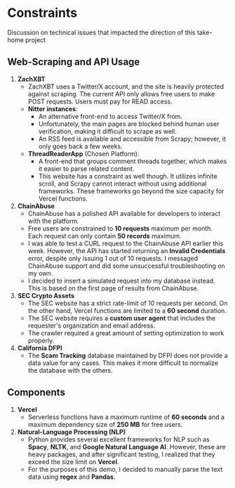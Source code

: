 # Constraints
Discussion on technical issues that impacted the direction of this take-home project

## Web-Scraping and API Usage
1. **ZachXBT**
    * ZachXBT uses a Twitter/X account, and the site is heavily protected against scraping. The current API only allows free users to make POST requests. Users must pay for READ access.
    * **Nitter instances**:
        * An alternative front-end to access Twitter/X from. 
        * Unfortunately, the main pages are blocked behind human user verification, making it difficult to scrape as well.
        * An RSS feed is available and accessible from Scrapy; however, it only goes back a few weeks.
    * **ThreadReaderApp** (Chosen Platform): 
        * A front-end that groups comment threads together, which makes it easier to parse related content. 
        * This website has a constraint as well though. It utilizes infinite scroll, and Scrapy cannot interact without using additional frameworks. These frameworks go beyond the size capacity for Vercel functions.
2. **ChainAbuse**
    * ChainAbuse has a polished API available for developers to interact with the platform.
    * Free users are constrained to **10 requests** maximum per month. Each request can only contain **50 records** maximum.
    * I was able to test a CURL request to the ChainAbuse API earlier this week. However, the API has started returning an **Invalid Credentials** error, despite only issuing 1 out of 10 requests. I messaged ChainAbuse support and did some unsuccessful troubleshooting on my own.
    * I decided to insert a simulated request into my database instead. This is based on the first page of results from ChainAbuse.
3. **SEC Crypto Assets**
    * The SEC website has a strict rate-limit of 10 requests per second. On the other hand, Vercel functions are limited to a **60 second** duration.
    * The SEC website requires a **custom user agent** that includes the requester's organization and email address.
    * The crawler required a great amount of setting optimization to work properly.
4. **California DFPI**
    * The **Scam Tracking** database maintained by DFPI does not provide a data value for any cases. This makes it more difficult to normalize the database with the others.

## Components
1. **Vercel**
   * Serverless functions have a maximum runtime of **60 seconds** and a maximum dependency size of **250 MB** for free users.
2. **Natural-Language Processing (NLP)**
    * Python provides several excellent frameworks for NLP such as **Spacy**, **NLTK**, and **Google Natural Language AI**. However, these are heavy packages, and after significant testing, I realized that they exceed the size limit on **Vercel**.
    * For the purposes of this demo, I decided to manually parse the text data using **regex** and **Pandas**.